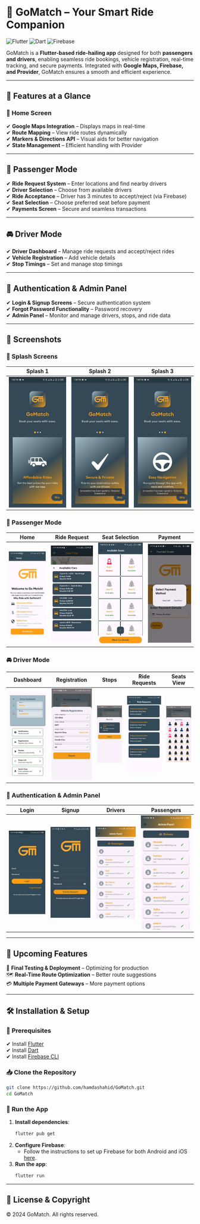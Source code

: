 # 🚀 GoMatch – Your Smart Ride Companion

![Flutter](https://img.shields.io/badge/Flutter-3.0-blue?style=flat-square&logo=flutter) ![Dart](https://img.shields.io/badge/Dart-2.0-blue?style=flat-square&logo=dart) ![Firebase](https://img.shields.io/badge/Firebase-Backend-orange?style=flat-square&logo=firebase)

GoMatch is a **Flutter-based ride-hailing app** designed for both **passengers and drivers**, enabling seamless ride bookings, vehicle registration, real-time tracking, and secure payments. Integrated with **Google Maps, Firebase, and Provider**, GoMatch ensures a smooth and efficient experience.

---

## 📌 Features at a Glance

### 🏡 **Home Screen**
✔ **Google Maps Integration** – Displays maps in real-time  
✔ **Route Mapping** – View ride routes dynamically  
✔ **Markers & Directions API** – Visual aids for better navigation  
✔ **State Management** – Efficient handling with Provider  

---

## 🚖 **Passenger Mode**
✔ **Ride Request System** – Enter locations and find nearby drivers  
✔ **Driver Selection** – Choose from available drivers  
✔ **Ride Acceptance** – Driver has 3 minutes to accept/reject (via Firebase)  
✔ **Seat Selection** – Choose preferred seat before payment  
✔ **Payments Screen** – Secure and seamless transactions  

---

## 🚘 **Driver Mode**
✔ **Driver Dashboard** – Manage ride requests and accept/reject rides  
✔ **Vehicle Registration** – Add vehicle details  
✔ **Stop Timings** – Set and manage stop timings  

---

## 🔐 **Authentication & Admin Panel**
✔ **Login & Signup Screens** – Secure authentication system  
✔ **Forgot Password Functionality** – Password recovery  
✔ **Admin Panel** – Monitor and manage drivers, stops, and ride data  

---

## 📸 **Screenshots**

### **🚀 Splash Screens**
| Splash 1 | Splash 2 | Splash 3 |
|----------|----------|----------|
| ![Splash1](screenshots/splash1.jpg) | ![Splash2](screenshots/splash2.jpg) | ![Splash3](screenshots/splash3.jpg) |

### **🚖 Passenger Mode**
| Home | Ride Request | Seat Selection | Payment |
|------|-------------|---------------|---------|
| ![Home](screenshots/home.jpg) | ![Ride](screenshots/ride_request.jpg) | ![Seat](screenshots/seat_selection.jpg) | ![Payment](screenshots/payment.jpg) |

### **🚘 Driver Mode**
| Dashboard | Registration | Stops | Ride Requests | Seats View |
|-----------|--------------|-------|---------------|------------|
| ![Dashboard](screenshots/driver_dashboard.jpg) | ![Registration](screenshots/vehicle_registration.jpg) | ![Stops](screenshots/stops_list.jpg) | ![Requests](screenshots/driver_ride_requests.jpg) | ![Seats](screenshots/seats_view.jpg) |


### **🔐 Authentication & Admin Panel**
| Login | Signup | Drivers | Passengers |
|-------|--------|---------|------------|
| ![Login](screenshots/login.jpg) | ![Signup](screenshots/signup.jpg) | ![Drivers](screenshots/admin_drivers.jpg) | ![Passengers](screenshots/admin_passengers.jpg) |

---

## 🚀 Upcoming Features
📱 **Final Testing & Deployment** – Optimizing for production  
🗺 **Real-Time Route Optimization** – Better route suggestions  
💳 **Multiple Payment Gateways** – More payment options  

---

## 🛠 **Installation & Setup**

### 📌 **Prerequisites**
✔ Install [Flutter](https://flutter.dev/docs/get-started/install)  
✔ Install [Dart](https://dart.dev/get-dart)  
✔ Install [Firebase CLI](https://firebase.google.com/docs/cli)  

### 📥 **Clone the Repository**
```sh
git clone https://github.com/hamdashahid/GoMatch.git
cd GoMatch
```

### 🚀 **Run the App**
1. **Install dependencies**:
   ```sh
   flutter pub get
   ```
2. **Configure Firebase**:
   - Follow the instructions to set up Firebase for both Android and iOS [here](https://firebase.flutter.dev/docs/overview).
3. **Run the app**:
   ```sh
   flutter run
   ```

---

## 📜 **License & Copyright**
© 2024 GoMatch. All rights reserved.
